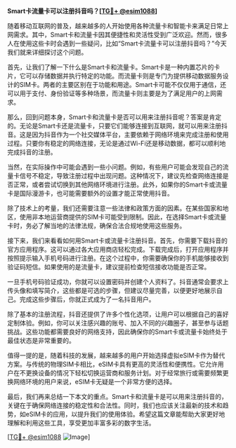 **Smart卡流量卡可以注册抖音吗？[[TG💪+ @esim1088](https://t.me/s/esim1088)]**

随着移动互联网的普及，越来越多的人开始使用各种流量卡和智能卡来满足日常上网需求。其中，Smart卡和流量卡因其便捷性和灵活性受到广泛欢迎。然而，很多人在使用这些卡时会遇到一些疑问，比如“Smart卡流量卡可以注册抖音吗？”今天我们就来详细探讨这个问题。

首先，让我们了解一下什么是Smart卡和流量卡。Smart卡是一种内置芯片的卡片，它可以存储数据并执行特定的功能。而流量卡则是专门为提供移动数据服务设计的SIM卡。两者的主要区别在于功能和用途。Smart卡可能不仅仅用于通信，还可以用于支付、身份验证等多种场景，而流量卡则主要是为了满足用户的上网需求。

那么，回到问题本身，Smart卡和流量卡是否可以用来注册抖音呢？答案是肯定的。无论是Smart卡还是流量卡，只要它们能够连接到互联网，就可以用来注册抖音。这是因为抖音作为一个社交媒体平台，主要依赖于网络环境来完成注册和使用过程。只要你有稳定的网络连接，无论是通过Wi-Fi还是移动数据，都可以顺利地完成抖音的注册。

当然，在实际操作中可能会遇到一些小问题。例如，有些用户可能会发现自己的流量卡信号不稳定，导致注册过程中出现问题。这种情况下，建议先检查网络连接是否正常，或者尝试切换到其他网络环境进行注册。此外，如果你的Smart卡或流量卡是国际漫游卡，也可能需要额外的设置才能正常使用抖音。

除了技术上的考量，我们还需要注意一些法律和政策方面的因素。在某些国家和地区，使用非本地运营商提供的SIM卡可能受到限制。因此，在选择Smart卡或流量卡时，务必了解当地的法律法规，确保合法合规地使用这些服务。

接下来，我们来看看如何用Smart卡或流量卡注册抖音。首先，你需要下载抖音的官方应用程序。这可以通过各大应用商店轻松完成。下载完成后，打开应用程序并按照提示输入手机号码进行注册。在这个过程中，你需要确保你的手机能够接收到验证码短信。如果使用的是流量卡，建议提前检查短信接收功能是否正常。

一旦手机号码验证成功，你就可以设置密码并创建个人资料了。抖音通常会要求上传头像和填写简介，这些都是可选的步骤，但建议尽量完善，以便更好地展示自己。完成这些步骤后，你就正式成为了一名抖音用户。

除了基本的注册流程，抖音还提供了许多个性化选项，让用户可以根据自己的喜好定制体验。例如，你可以关注感兴趣的账号、加入不同的兴趣圈子，甚至参与话题挑战。这些功能都需要良好的网络支持，因此确保你的Smart卡或流量卡始终处于最佳状态是非常重要的。

值得一提的是，随着科技的发展，越来越多的用户开始选择虚拟eSIM卡作为替代方案。与传统的物理SIM卡相比，eSIM卡具有更高的灵活性和便携性。它允许用户在不更换设备的情况下轻松切换运营商和服务计划。对于经常旅行或需要频繁更换网络环境的用户来说，eSIM卡无疑是一个非常方便的选择。

最后，我们再来总结一下本文的重点。Smart卡和流量卡是可以用来注册抖音的，关键在于确保网络连接的稳定性和合法性。同时，我们也应该关注最新的技术和趋势，如eSIM卡的应用，以提升我们的使用体验。希望这篇文章能帮助大家更好地理解和利用这些工具，享受更加丰富多彩的数字生活。

[[TG💪+ @esim1088](https://t.me/s/esim1088) ![Image](https://i.postimg.cc/4NQfJmqS/Snipaste-2025-05-13-00-14-12.png)]